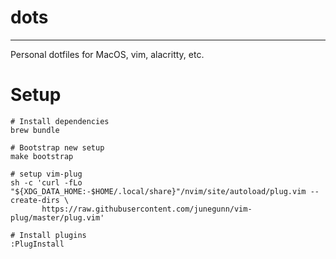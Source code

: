 # dots 


--- 


Personal dotfiles for MacOS, vim, alacritty, etc.



# Setup


```
# Install dependencies
brew bundle

# Bootstrap new setup
make bootstrap

# setup vim-plug
sh -c 'curl -fLo "${XDG_DATA_HOME:-$HOME/.local/share}"/nvim/site/autoload/plug.vim --create-dirs \
       https://raw.githubusercontent.com/junegunn/vim-plug/master/plug.vim'

# Install plugins 
:PlugInstall 

```
